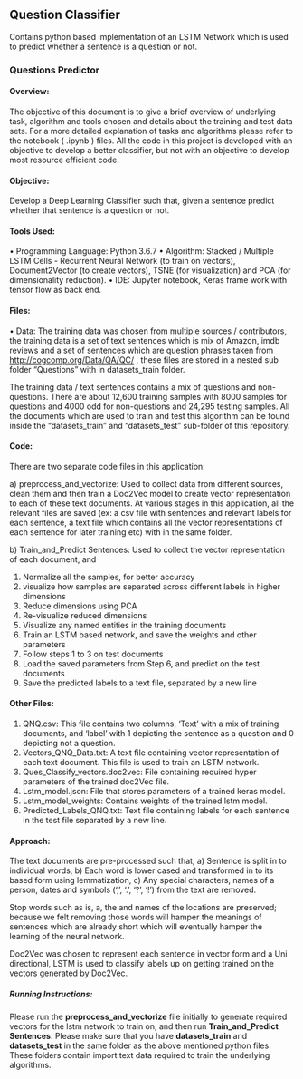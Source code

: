 ## Question Classifier
  Contains python based implementation of an LSTM Network which is used to predict whether a sentence is a question or not.


### Questions Predictor

#### Overview: 
  The objective of this document is to give a brief overview of underlying task, algorithm and tools chosen and details about the training and test data sets. For a more detailed explanation of tasks and algorithms please refer to the notebook ( .ipynb ) files. All the code in this project is developed with an objective to develop a better classifier, but not with an objective to develop most resource efficient code.

#### Objective:

  Develop a Deep Learning Classifier such that, given a sentence predict whether that sentence is a question or not.

#### Tools Used:
  •	Programming Language:  Python 3.6.7
  •	Algorithm: Stacked / Multiple LSTM Cells - Recurrent Neural Network (to train on vectors), 
  Document2Vector (to create vectors), 
  TSNE (for visualization) and PCA (for dimensionality reduction).
  •	IDE: Jupyter notebook, Keras frame work with tensor flow as back end.

#### Files:
  •	Data:  The training data was chosen from multiple sources / contributors, the training data is a set of text sentences which is mix of Amazon, imdb reviews and a set of sentences which are question phrases taken from http://cogcomp.org/Data/QA/QC/   , these files are stored in a nested sub folder “Questions” with in datasets_train folder. 

  The training data / text sentences contains a mix of questions and non-questions. There are about 12,600 training samples with 8000 samples for questions and 4000 odd for non-questions and 24,295 testing samples.
  All the documents which are used to train and test this algorithm can be found inside the “datasets_train” and “datasets_test” sub-folder of this repository. 


#### Code: 

  There are two separate code files in this application: 
  
  a)	preprocess_and_vectorize: Used to collect data from different sources, clean them and then train a Doc2Vec model to create vector representation to each of these text documents. At various stages in this application, all the relevant files are saved (ex: a csv file with sentences and relevant labels for each sentence, a text file which contains all the vector representations of each sentence for later training etc) with in the same folder.

  b)	Train_and_Predict Sentences: Used to collect the vector representation of each document, and
  1.	Normalize all the samples, for better accuracy 
  2.	visualize how samples are separated across different labels in higher dimensions
  3.	Reduce dimensions using PCA
  4.	Re-visualize reduced dimensions
  5.	Visualize any named entities in the training documents
  6.	Train an LSTM based network, and save the weights and other parameters
  7.	Follow steps 1 to 3 on test documents 
  8.	Load the saved parameters from Step 6, and predict on the test documents
  9.	Save the predicted labels to a text file, separated by a new line

#### Other Files: 
  1.	QNQ.csv: This file contains two columns, ‘Text’ with a mix of training documents, and ‘label’ with 1 depicting the sentence as a question and 0 depicting not a question.
  2.	Vectors_QNQ_Data.txt:  A text file containing vector representation of each text document. This file is used to train an LSTM network.
  3.	Ques_Classify_vectors.doc2vec: File containing required hyper parameters of the trained doc2Vec file.
  4.	Lstm_model.json: File that stores parameters of a trained keras model.
  5.	Lstm_model_weights: Contains weights of the trained lstm model.
  6.	Predicted_Labels_QNQ.txt: Text file containing labels for each sentence  in the test file separated by a new line.






#### Approach: 
  The text documents are pre-processed such that,
  a)	Sentence is split in to individual words,
  b)	Each word is lower cased and transformed in to its based form using lemmatization,
  c)	Any special characters, names of a person, dates and symbols (‘,’, ‘.’, ‘?’, ‘!’) from the text are removed.

  Stop words such as is, a, the and names of the locations are preserved; because we felt removing those words will hamper the meanings of sentences which are already short which will eventually hamper the learning of the neural network.

  Doc2Vec was chosen to represent each sentence in vector form and a Uni directional, LSTM is used to classify labels up on getting trained on the vectors generated by Doc2Vec.




##### Running Instructions:

  Please run the **preprocess_and_vectorize** file initially to generate required vectors for the lstm network to train on, and then run 
 **Train_and_Predict Sentences**. Please make sure that you have **datasets_train** and **datasets_test** in the same folder as the     above mentioned python files. These folders contain import text data required to train the underlying algorithms.



